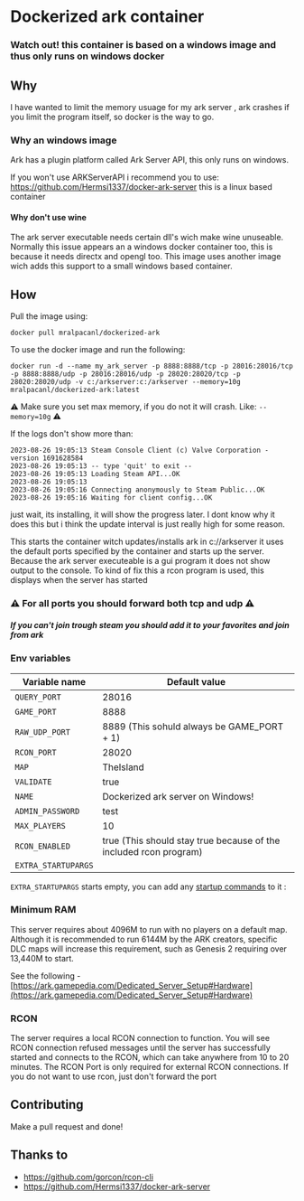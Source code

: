 
# Dockerized ark container

### Watch out! this container is based on a windows image and thus only runs on windows docker

## Why

I have wanted to limit the memory usuage for my ark server , ark crashes if you limit the program itself, so docker is the way to go.

### Why an windows image

Ark has a plugin platform called Ark Server API, this only runs on windows.

If you won't use ARKServerAPI i recommend you to use: https://github.com/Hermsi1337/docker-ark-server this is a linux based container

#### Why don't use wine

The ark server executable needs certain dll's wich make wine unuseable. Normally this issue appears an a windows docker container too, this is because it needs directx and opengl too. This image uses another image wich adds this support to a small windows based container.

## How
Pull the image using:

    docker pull mralpacanl/dockerized-ark

To use the docker image and run the following:

    docker run -d --name my_ark_server -p 8888:8888/tcp -p 28016:28016/tcp -p 8888:8888/udp -p 28016:28016/udp -p 28020:28020/tcp -p 28020:28020/udp -v c:/arkserver:c:/arkserver --memory=10g mralpacanl/dockerized-ark:latest
    


:warning: Make sure you set max memory, if you do not it will crash. Like: `--memory=10g` :warning:

If the logs don't show more than:

    2023-08-26 19:05:13 Steam Console Client (c) Valve Corporation - version 1691628584
    2023-08-26 19:05:13 -- type 'quit' to exit --
    2023-08-26 19:05:13 Loading Steam API...OK
    2023-08-26 19:05:13
    2023-08-26 19:05:16 Connecting anonymously to Steam Public...OK
    2023-08-26 19:05:16 Waiting for client config...OK
just wait, its installing, it will show the progress later. I dont know why it does this but i think the update interval is just really high for some reason.

  

This starts the container witch updates/installs ark in c://arkserver it uses the default ports specified by the container and starts up the server. Because the ark server executeable is a gui program it does not show output to the console. To kind of fix this a rcon program is used, this displays when the server has started

  

### ⚠️ For all ports you should forward both tcp and udp ⚠️

##### If you can't join trough steam you should add it to your favorites and join from ark

  

### Env variables

|Variable name|Default value|
|--|--|
|`QUERY_PORT`|28016|
|`GAME_PORT`|8888|
|`RAW_UDP_PORT`|8889 (This sohuld always be GAME_PORT + 1)|
|`RCON_PORT`|28020|
|`MAP`|TheIsland|
|`VALIDATE`|true|
|`NAME`|Dockerized ark server on Windows!|
|`ADMIN_PASSWORD`|test|
|`MAX_PLAYERS`|10|
|`RCON_ENABLED`|true (This should stay true because of the included rcon program)|
|`EXTRA_STARTUPARGS`||
`EXTRA_STARTUPARGS` starts empty, you can add any [startup commands](https://ark.fandom.com/wiki/Server_configuration#Command_line_arguments) to it :

### Minimum RAM
This server requires about 4096M to run with no players on a default map. Although it is recommended to run 6144M by the ARK creators, specific DLC maps will increase this requirement, such as Genesis 2 requiring over 13,440M to start.

See the following - [https://ark.gamepedia.com/Dedicated_Server_Setup#Hardware](https://ark.gamepedia.com/Dedicated_Server_Setup#Hardware)
### RCON
The server requires a local RCON connection to function. You will see RCON connection refused messages until the server has successfully started and connects to the RCON, which can take anywhere from 10 to 20 minutes. The RCON Port is only required for external RCON connections. If you do not want to use rcon, just don't forward the port
## Contributing
Make a pull request and done!
## Thanks to
- https://github.com/gorcon/rcon-cli
- https://github.com/Hermsi1337/docker-ark-server
